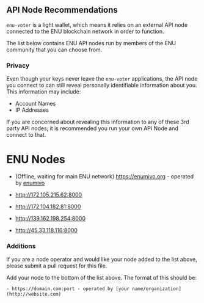 ## API Node Recommendations

`enu-voter` is a light wallet, which means it relies on an external API node connected to the ENU blockchain network in order to function.

The list below contains ENU API nodes run by members of the ENU community that you can choose from.

### Privacy

Even though your keys never leave the `enu-voter` applications, the API node you connect to can still reveal personally identifiable information about you. This information may include:

- Account Names
- IP Addresses

If you are concerned about revealing this information to any of these 3rd party API nodes, it is recommended you run your own API Node and connect to that.

# ENU Nodes

- (Offline, waiting for main ENU network) https://enumivo.org - operated by [enumivo](https://enumivo.org)

- http://172.105.215.62:8000
- http://172.104.182.81:8000
- http://139.162.198.254:8000
- http://45.33.118.116:8000

### Additions

If you are a node operator and would like your node added to the list above, please submit a pull request for this file.

Add your node to the bottom of the list above. The format of this should be:

```
- https://domain.com:port - operated by [your name/organization](http://website.com)
```
